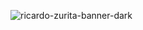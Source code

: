 ![ricardo-zurita-banner-dark](https://github.com/user-attachments/assets/d76e6c7c-3eb3-4c47-a41a-edcd82be11d1)
